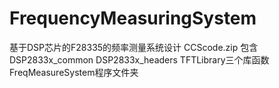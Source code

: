 # FrequencyMeasuringSystem
基于DSP芯片的F28335的频率测量系统设计
CCScode.zip 包含DSP2833x_common DSP2833x_headers TFTLibrary三个库函数 FreqMeasureSystem程序文件夹
